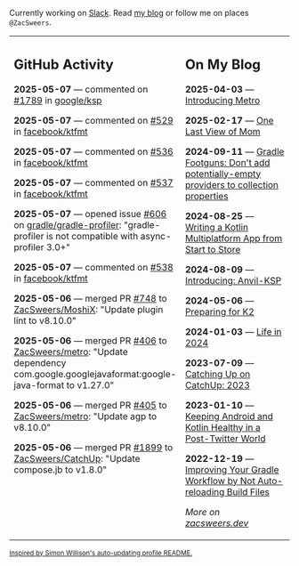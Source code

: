 Currently working on [Slack](https://slack.com/). Read [my blog](https://zacsweers.dev/) or follow me on places `@ZacSweers`.

<table><tr><td valign="top" width="60%">

## GitHub Activity
<!-- githubActivity starts -->
**2025-05-07** — commented on [#1789](https://github.com/google/ksp/issues/1789#issuecomment-2860100164) in [google/ksp](https://github.com/google/ksp)

**2025-05-07** — commented on [#529](https://github.com/facebook/ktfmt/issues/529#issuecomment-2860003185) in [facebook/ktfmt](https://github.com/facebook/ktfmt)

**2025-05-07** — commented on [#536](https://github.com/facebook/ktfmt/pull/536#issuecomment-2860002613) in [facebook/ktfmt](https://github.com/facebook/ktfmt)

**2025-05-07** — commented on [#537](https://github.com/facebook/ktfmt/pull/537#issuecomment-2860002623) in [facebook/ktfmt](https://github.com/facebook/ktfmt)

**2025-05-07** — opened issue [#606](https://github.com/gradle/gradle-profiler/issues/606) on [gradle/gradle-profiler](https://github.com/gradle/gradle-profiler): "gradle-profiler is not compatible with async-profiler 3.0+"

**2025-05-07** — commented on [#538](https://github.com/facebook/ktfmt/pull/538#issuecomment-2856959758) in [facebook/ktfmt](https://github.com/facebook/ktfmt)

**2025-05-06** — merged PR [#748](https://github.com/ZacSweers/MoshiX/pull/748) to [ZacSweers/MoshiX](https://github.com/ZacSweers/MoshiX): "Update plugin lint to v8.10.0"

**2025-05-06** — merged PR [#406](https://github.com/ZacSweers/metro/pull/406) to [ZacSweers/metro](https://github.com/ZacSweers/metro): "Update dependency com.google.googlejavaformat:google-java-format to v1.27.0"

**2025-05-06** — merged PR [#405](https://github.com/ZacSweers/metro/pull/405) to [ZacSweers/metro](https://github.com/ZacSweers/metro): "Update agp to v8.10.0"

**2025-05-06** — merged PR [#1899](https://github.com/ZacSweers/CatchUp/pull/1899) to [ZacSweers/CatchUp](https://github.com/ZacSweers/CatchUp): "Update compose.jb to v1.8.0"
<!-- githubActivity ends -->
</td><td valign="top" width="40%">

## On My Blog
<!-- blog starts -->
**2025-04-03** — [Introducing Metro](https://www.zacsweers.dev/introducing-metro/)

**2025-02-17** — [One Last View of Mom](https://www.zacsweers.dev/one-last-view-of-mom/)

**2024-09-11** — [Gradle Footguns: Don't add potentially-empty providers to collection properties](https://www.zacsweers.dev/gradle-footgun-adding-empty-providers-to-collection-properties/)

**2024-08-25** — [Writing a Kotlin Multiplatform App from Start to Store](https://www.zacsweers.dev/writing-a-kotlin-multiplatform-app-from-start-to-store/)

**2024-08-09** — [Introducing: Anvil-KSP](https://www.zacsweers.dev/introducing-anvil-ksp/)

**2024-05-06** — [Preparing for K2](https://www.zacsweers.dev/preparing-for-k2/)

**2024-01-03** — [Life in 2024](https://www.zacsweers.dev/life-in-2024/)

**2023-07-09** — [Catching Up on CatchUp: 2023](https://www.zacsweers.dev/catching-up-on-catchup-2023/)

**2023-01-10** — [Keeping Android and Kotlin Healthy in a Post-Twitter World](https://www.zacsweers.dev/keeping-android-healthy/)

**2022-12-19** — [Improving Your Gradle Workflow by Not Auto-reloading Build Files](https://www.zacsweers.dev/improving-your-workflow-by-not-auto-reloading-build-files/)
<!-- blog ends -->
_More on [zacsweers.dev](https://zacsweers.dev/)_
</td></tr></table>

<sub><a href="https://simonwillison.net/2020/Jul/10/self-updating-profile-readme/">Inspired by Simon Willison's auto-updating profile README.</a></sub>